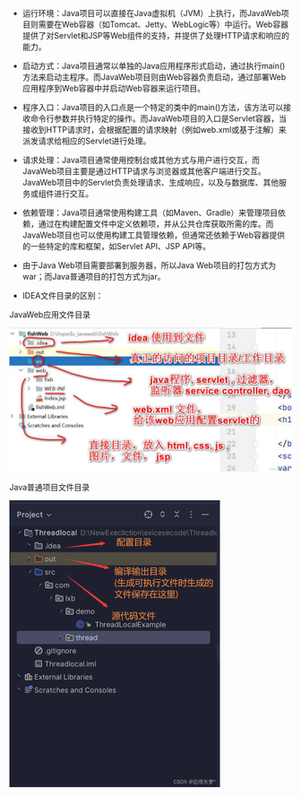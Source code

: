 * 运行环境：Java项目可以直接在Java虚拟机（JVM）上执行，而JavaWeb项目则需要在Web容器（如Tomcat、Jetty、WebLogic等）中运行。Web容器提供了对Servlet和JSP等Web组件的支持，并提供了处理HTTP请求和响应的能力。

  

* 启动方式：Java项目通常以单独的Java应用程序形式启动，通过执行main()方法来启动主程序。而JavaWeb项目则由Web容器负责启动，通过部署Web应用程序到Web容器中并启动Web容器来运行项目。

  

* 程序入口：Java项目的入口点是一个特定的类中的main()方法，该方法可以接收命令行参数并执行特定的操作。而JavaWeb项目的入口是Servlet容器，当接收到HTTP请求时，会根据配置的请求映射（例如web.xml或基于注解）来派发请求给相应的Servlet进行处理。

  

* 请求处理：Java项目通常使用控制台或其他方式与用户进行交互，而JavaWeb项目主要是通过HTTP请求与浏览器或其他客户端进行交互。JavaWeb项目中的Servlet负责处理请求、生成响应，以及与数据库、其他服务或组件进行交互。

  

* 依赖管理：Java项目通常使用构建工具（如Maven、Gradle）来管理项目依赖，通过在构建配置文件中定义依赖项，并从公共仓库获取所需的库。而JavaWeb项目也可以使用构建工具管理依赖，但通常还依赖于Web容器提供的一些特定的库和框架，如Servlet API、JSP API等。



* 由于Java Web项目需要部署到服务器，所以Java Web项目的打包方式为war；而Java普通项目的打包方式为jar。



* IDEA文件目录的区别：

JavaWeb应用文件目录

<img src=".\images\5yrffp7mhjcyy_54739f103f964fd5b076ec4fd3001f11.png" alt="img" style="zoom:50%;" />

Java普通项目文件目录

<img src=".\images\5yrffp7mhjcyy_e705ecae77fe4e5d98f53d7d95009773.png" alt="img" style="zoom: 50%;" /> 

